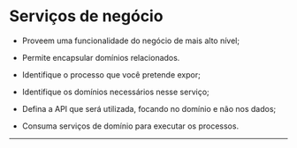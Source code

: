 # Serviços de negócio

* Proveem uma funcionalidade do negócio de mais alto nível;
* Permite encapsular domínios relacionados.

* Identifique o processo que você pretende expor;
* Identifique os domínios necessários nesse serviço;
* Defina a API que será utilizada, focando no domínio e não nos dados;
* Consuma serviços de domínio para executar os processos.

---

